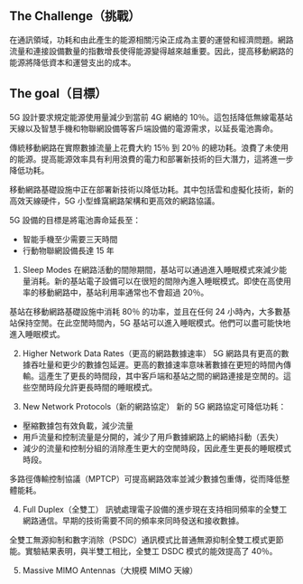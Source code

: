 ## The Challenge（挑戰）
在通訊領域，功耗和由此產生的能源相關污染正成為主要的運營和經濟問題。網路流量和連接設備數量的指數增長使得能源變得越來越重要。因此，提高移動網路的能源將降低資本和運營支出的成本。

## The goal（目標）
5G 設計要求規定能源使用量減少到當前 4G 網絡的 10％。這包括降低無線電基站天線以及智慧手機和物聯網設備等客戶端設備的電源需求，以延長電池壽命。

傳統移動網路在實際數據流量上花費大約 15％ 到 20％ 的總功耗。浪費了未使用的能源。提高能源效率具有利用浪費的電力和部署新技術的巨大潛力，這將進一步降低功耗。

移動網路基礎設施中正在部署新技術以降低功耗。其中包括雲和虛擬化技術，新的高效天線硬件，5G 小型蜂窩網路架構和更高效的網路協議。

5G 設備的目標是將電池壽命延長至：

- 智能手機至少需要三天時間
- 行動物聯網設備長達 15 年

1.  Sleep Modes
在網路活動的間隙期間，基站可以通過進入睡眠模式來減少能量消耗。新的基站電子設備可以在很短的間隙內進入睡眠模式。即使在高使用率的移動網路中，基站利用率通常也不會超過 20％。

基站在移動網路基礎設施中消耗 80％ 的功率，並且在任何 24 小時內，大多數基站保持空閒。在此空閒時間內，5G 基站可以進入睡眠模式。他們可以盡可能快地進入睡眠模式。

2. Higher Network Data Rates（更高的網路數據速率）
5G 網路具有更高的數據吞吐量和更少的數據包延遲。更高的數據速率意味著數據在更短的時間內傳輸。這產生了更長的時間段，其中客戶端和基站之間的網路連接是空閒的。這些空閒時段允許更長時間的睡眠模式。

3. New Network Protocols（新的網路協定）
新的 5G 網路協定可降低功耗：

- 壓縮數據包有效負載，減少流量
- 用戶流量和控制流量是分開的，減少了用戶數據網路上的網絡抖動（丟失）
- 減少的流量和控制分組的消除產生更大的空閒時段，因此產生更長的睡眠模式時段。

多路徑傳輸控制協議（MPTCP）可提高網路效率並減少數據包重傳，從而降低整體能耗。

4. Full Duplex（全雙工）
訊號處理電子設備的進步現在支持相同頻率的全雙工網路通信。早期的技術需要不同的頻率來同時發送和接收數據。

全雙工無源抑制和數字消除（PSDC）通訊模式比普通無源抑制全雙工模式更節能。實驗結果表明，與半雙工相比，全雙工 DSDC 模式的能效提高了 40％。

5. Massive MIMO Antennas（大規模 MIMO 天線）
